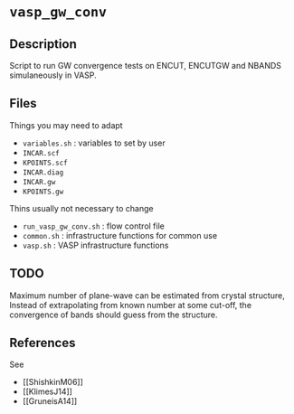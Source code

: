 # `vasp_gw_conv`

## Description

Script to run GW convergence tests on ENCUT, ENCUTGW and NBANDS simulaneously in VASP.

## Files

Things you may need to adapt
- `variables.sh` : variables to set by user
- `INCAR.scf`
- `KPOINTS.scf`
- `INCAR.diag`
- `INCAR.gw`
- `KPOINTS.gw`

Thins usually not necessary to change
- `run_vasp_gw_conv.sh` : flow control file
- `common.sh` : infrastructure functions for common use
- `vasp.sh` : VASP infrastructure functions

## TODO

Maximum number of plane-wave can be estimated from crystal structure,
Instead of extrapolating from known number at some cut-off,
the convergence of bands should guess from the structure.

## References

See

- [[ShishkinM06]]
- [[KlimesJ14]]
- [[GruneisA14]]

